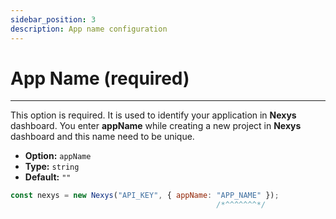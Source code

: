```yaml
---
sidebar_position: 3
description: App name configuration
---
```


# App Name (required)

---

This option is required. It is used to identify your application in **Nexys** dashboard. You enter **appName** while creating a new project in **Nexys** dashboard and this name need to be unique.

- **Option:** `appName` 
- **Type:** `string`
- **Default:** `""`

```javascript            
const nexys = new Nexys("API_KEY", { appName: "APP_NAME" });
                                              /*^^^^^^^*/
```


